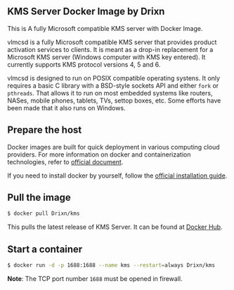 ## KMS Server Docker Image by Drixn

This is A fully Microsoft compatible KMS server with Docker Image.

vlmcsd is a fully Microsoft compatible KMS server that provides product activation services to clients. It is meant as a drop-in replacement for a Microsoft KMS server (Windows computer with KMS key entered). It currently supports KMS protocol versions 4, 5 and 6.

vlmcsd is designed to run on POSIX compatible operating systens. It only requires a basic C library with a BSD-style sockets API and either `fork` or `pthreads`. That allows it to run on most embedded systems like routers, NASes, mobile phones, tablets, TVs, settop boxes, etc. Some efforts have been made that it also runs on Windows.

## Prepare the host

Docker images are built for quick deployment in various computing cloud providers.
For more information on docker and containerization technologies, refer to [official document][1].

If you need to install docker by yourself, follow the [official installation guide][2].

## Pull the image

```bash
$ docker pull Drixn/kms
```

This pulls the latest release of KMS Server.
It can be found at [Docker Hub][3].

## Start a container

```bash
$ docker run -d -p 1688:1688 --name kms --restart=always Drixn/kms
```

**Note**: The TCP port number `1688` must be opened in firewall.

[1]: https://docs.docker.com/
[2]: https://docs.docker.com/install/
[3]: https://hub.docker.com/r/Drixn/kms/